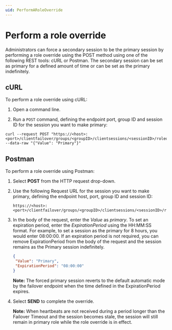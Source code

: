 ```yaml
---
uid: PerformARoleOverride
---
```


# Perform a role override

Administrators can force a secondary session to be the primary session by performing a role override using the POST method using one of the following REST tools: cURL or Postman. The secondary session can be set as primary for a defined amount of time or can be set as the primary indefinitely.

## cURL

To perform a role override using cURL:

1. Open a command line.

2. Run a `POST` command, defining the endpoint port, group ID and session ID for the session you want to make primary:

```
curl --request POST "https://<host>:<port>/clientfailover/groups/<groupID>/clientsessions/<sessionID>/roleoverride" --data-raw "{"Value": "Primary"}"
```
## Postman

To perform a role override using Postman:

1. Select **POST** from the HTTP request drop-down.

2. Use the following Request URL for the session you want to make primary, defining the endpoint host, port, group ID and session ID:

   ```
   https://<host>:<port>/clientfailover/groups/<groupID>/clientsessions/<sessionID>/roleoverride
   ```
   
3. In the body of the request, enter the _Value_ as _primary_. To set an expiration period, enter the _ExpirationPeriod_ using the HH:MM:SS format. For example, to set a session as the primary for 8 hours, you would enter 08:00:00. If an expiration period is not required, you can remove ExpirationPeriod from the body of the request and the session remains as the Primary session indefinitely.
      
      ```json
   {
       "Value": "Primary",
       "ExpirationPeriod": "08:00:00"
   }
   ```
   **Note:** The forced primary session reverts to the default automatic mode by the failover endpoint when the time defined in the ExpirationPeriod expires.

4. Select **SEND** to complete the override. 

   **Note:** When heartbeats are not received during a period longer than the Failover Timeout and the session becomes stale, the session will still remain in primary role while the role override is in effect.
